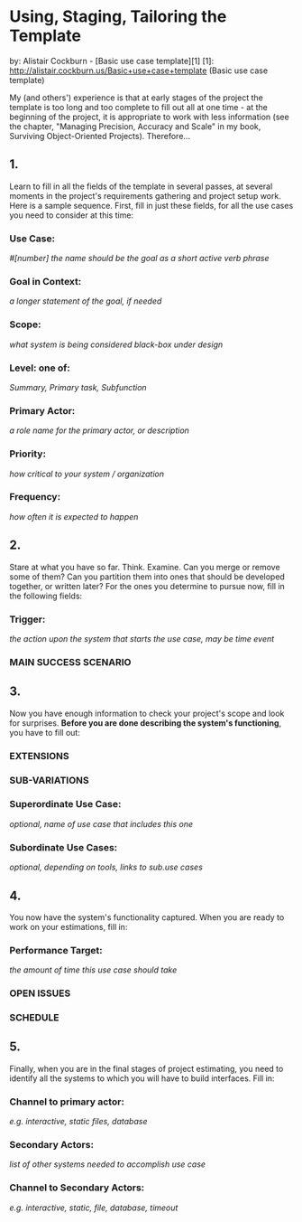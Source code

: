 Using, Staging, Tailoring the Template
======================================
by: Alistair Cockburn - [Basic use case template][1]
[1]: http://alistair.cockburn.us/Basic+use+case+template (Basic use case template)

My (and others') experience is that at early stages of the project the template
is too long and too complete to fill out all at one time - at the beginning of
the project, it is appropriate to work with less information (see the chapter,
"Managing Precision, Accuracy and Scale" in my book, Surviving Object-Oriented
Projects).  Therefore...


1\.
--------------------------------------------------------------------------------
Learn to fill in all the fields of the template in several passes, at
several moments in the project's requirements gathering and project setup
work.  Here is a sample sequence. First, fill in just these fields, for all
the use cases you need to consider at this time:

### **Use Case:**
_#[number] the name should be the goal as a short active verb phrase_

### **Goal in Context:**
_a longer statement of the goal, if needed_

### **Scope:**
_what system is being considered black-box under design_

### **Level: one of:**
_Summary, Primary task, Subfunction_

### **Primary Actor:**
_a role name for the primary actor, or description_

### **Priority:**
_how critical to your system / organization_

### **Frequency:**
_how often it is expected to happen_


2\.
--------------------------------------------------------------------------------
Stare at what you have so far.  Think.  Examine. Can you merge or remove some
of them? Can you partition them into ones that should be developed together, or
written later? For the ones you determine to pursue now, fill in the following
fields:

### **Trigger:**
_the action upon the system that starts the use case, may be time event_

### **MAIN SUCCESS SCENARIO**


3\.
--------------------------------------------------------------------------------
Now you have enough information to check your project's scope and look for
surprises.  **Before you are done describing the system's functioning**, you
have to fill out:

### **EXTENSIONS**

### **SUB-VARIATIONS**

### **Superordinate Use Case:**
_optional, name of use case that includes this one_

### **Subordinate Use Cases:**
_optional, depending on tools, links to sub.use cases_


4\.
--------------------------------------------------------------------------------
You now have the system's functionality captured.  When you are ready to work on
your estimations, fill in:

### **Performance Target:**
_the amount of time this use case should take_

### **OPEN ISSUES**

### **SCHEDULE**


5\.
--------------------------------------------------------------------------------
Finally, when you are in the final stages of project estimating, you need to
identify all the systems to which you will have to build interfaces.  Fill in:

### **Channel to primary actor:**
_e.g. interactive, static files, database_

### **Secondary Actors:**
_list of other systems needed to accomplish use case_

### **Channel to Secondary Actors:**
_e.g. interactive, static, file, database, timeout_
